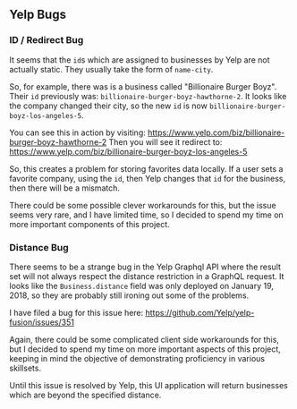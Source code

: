 
## Yelp Bugs

### ID / Redirect Bug

It seems that the `id`s which are assigned to businesses by Yelp
are not actually static.  They usually take the form of `name-city`.

So, for example, there was is a business called "Billionaire Burger Boyz".
Their `id` previously was: `billionaire-burger-boyz-hawthorne-2`.
It looks like the company changed their city, so the new `id` is now
`billionaire-burger-boyz-los-angeles-5`.

You can see this in action by visiting:
https://www.yelp.com/biz/billionaire-burger-boyz-hawthorne-2
Then you will see it redirect to:
https://www.yelp.com/biz/billionaire-burger-boyz-los-angeles-5

So, this creates a problem for storing favorites data locally.
If a user sets a favorite company, using the `id`, then Yelp
changes that `id` for the business, then there will be a mismatch.

There could be some possible clever workarounds for this, but
the issue seems very rare, and I have limited time, so I decided
to spend my time on more important components of this project.


### Distance Bug

There seems to be a strange bug in the Yelp Graphql API
where the result set will not always respect the distance restriction
in a GraphQL request. It looks like the `Business.distance` field
was only deployed on January 19, 2018, so they are probably still
ironing out some of the problems.

I have filed a bug for this issue here:
https://github.com/Yelp/yelp-fusion/issues/351

Again, there could be some complicated client side workarounds for this,
but I decided to spend my time on more important aspects of
this project, keeping in mind the objective of demonstrating proficiency
in various skillsets.

Until this issue is resolved by Yelp, this UI application will return
businesses which are beyond the specified distance.

